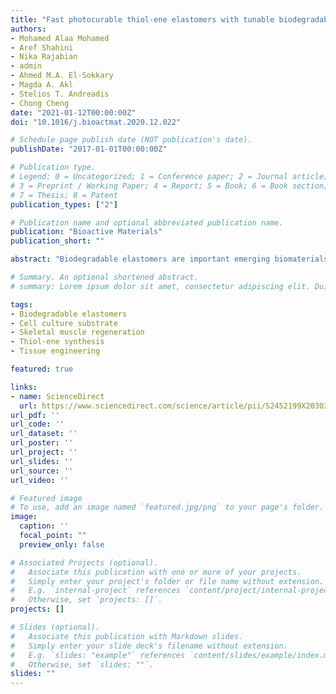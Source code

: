 ```yaml
---
title: "Fast photocurable thiol-ene elastomers with tunable biodegradability, mechanical and surface properties enhance myoblast differentiation and contractile function"
authors:
- Mohamed Alaa Mohamed
- Aref Shahini
- Nika Rajabian
- admin
- Ahmed M.A. El-Sokkary
- Magda A. Akl
- Stelios T. Andreadis
- Chong Cheng
date: "2021-01-12T00:00:00Z"
doi: "10.1016/j.bioactmat.2020.12.022"

# Schedule page publish date (NOT publication's date).
publishDate: "2017-01-01T00:00:00Z"

# Publication type.
# Legend: 0 = Uncategorized; 1 = Conference paper; 2 = Journal article;
# 3 = Preprint / Working Paper; 4 = Report; 5 = Book; 6 = Book section;
# 7 = Thesis; 8 = Patent
publication_types: ["2"]

# Publication name and optional abbreviated publication name.
publication: "Bioactive Materials"
publication_short: ""

abstract: "Biodegradable elastomers are important emerging biomaterials for biomedical applications, particularly in the area of soft-tissue engineering in which scaffolds need to match the physicochemical properties of native tissues. Here, we report novel fast photocurable elastomers with readily tunable mechanical properties, surface wetta-bility, and degradability. These elastomers are prepared by a 5-min UV-irradiation of thiol-ene reaction systems of glycerol tripentenoate (GTP; a triene) or the combination of GTP and 4-pentenyl 4-pentenoate (PP; a diene) with a carefully chosen series of di-or tri-thiols. In the subsequent application study, these elastomers were found to be capable of overcoming delamination of myotubes, a technical bottleneck limiting the in vitro growth of mature functional myofibers. The glycerol-based elastomers supported the proliferation of mouse and human myoblasts, as well as myogenic differentiation into contractile myotubes. More notably, while beating mouse myotubes detached from conventional tissue culture plates, they remain adherent on the elastomer surface. The results suggest that these elastomers as novel biomaterials may provide a promising platform for engineering functional soft tissues with potential applications in regenerative medicine or pharmacological testing."

# Summary. An optional shortened abstract.
# summary: Lorem ipsum dolor sit amet, consectetur adipiscing elit. Duis posuere tellus ac convallis placerat. Proin tincidunt magna sed ex sollicitudin condimentum.

tags:
- Biodegradable elastomers
- Cell culture substrate
- Skeletal muscle regeneration
- Thiol-ene synthesis
- Tissue engineering

featured: true

links:
- name: ScienceDirect
  url: https://www.sciencedirect.com/science/article/pii/S2452199X20303558
url_pdf: ''
url_code: ''
url_dataset: ''
url_poster: ''
url_project: ''
url_slides: ''
url_source: ''
url_video: ''

# Featured image
# To use, add an image named `featured.jpg/png` to your page's folder. 
image:
  caption: ''
  focal_point: ""
  preview_only: false

# Associated Projects (optional).
#   Associate this publication with one or more of your projects.
#   Simply enter your project's folder or file name without extension.
#   E.g. `internal-project` references `content/project/internal-project/index.md`.
#   Otherwise, set `projects: []`.
projects: []

# Slides (optional).
#   Associate this publication with Markdown slides.
#   Simply enter your slide deck's filename without extension.
#   E.g. `slides: "example"` references `content/slides/example/index.md`.
#   Otherwise, set `slides: ""`.
slides: ""
---
```


